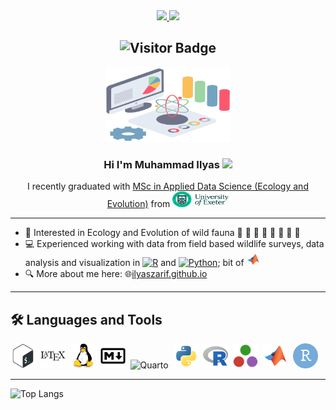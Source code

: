 <div align="center">
<div id="badges">
  <a href="https://twitter.com/himalayan_lynx">
    <img src="https://img.shields.io/badge/Twitter-1da1f2?style=for-the-badge&logo=twitter&logoColor=white"/>
  </a>  
  <a href="https://www.linkedin.com/in/muhammad-ilyas-b0b733251/">
    <img src="https://img.shields.io/badge/LinkedIn-0077B5?style=for-the-badge&logo=linkedin&logoColor=white"/>
  </a>
</div>
  
![Visitor Badge](https://visitor-badge.laobi.icu/badge?page_id=ilyaszarif.ilyaszarif)
--
<a href="https://www.flaticon.com/free-icons/computer" alt="Computer icons created by vectorsmarket15 - Flaticon"><img alt="Data Science" src="https://github.com/ilyaszarif/ilyaszarif/blob/main/data_science.svg" width="200" height="120"></a>
 
### Hi I'm **Muhammad Ilyas** <a href="https://ilyaszarif.github.io/"><img src="https://media.giphy.com/media/hvRJCLFzcasrR4ia7z/giphy.gif" width="5%"></a>

  
I recently graduated with [MSc in Applied Data Science (Ecology and Evolution)](https://www.exeter.ac.uk/study/postgraduate/courses/mathematics/appdataeco/) from  <a href="https://www.exeter.ac.uk/" title="University of Exeter"><img src="https://github.com/ilyaszarif/msc-ads-quarto-dissertation/blob/main/figures/UOE-green.svg" alt="University of Exeter" width="90px" height="25px"></a>
</div>

---
- 🧬 Interested in Ecology and Evolution of wild fauna 🐺 🦊 🦝 🦁 🐅 🐆 🦅 🦩
- 💻 Experienced working with data from field based wildlife surveys, data analysis and visualization in <a href="https://www.r-project.org/" title="R"><img src="https://github.com/get-icon/geticon/raw/master/icons/r-lang.svg" alt="R" width="21px" height="21px"></a> and <a href="https://www.python.org/" title="Python"><img src="https://github.com/get-icon/geticon/raw/master/icons/python.svg" alt="Python" width="21px" height="21px"></a>; bit of <a href="https://www.mathworks.com/products/matlab.html" title="MATLAB"><img src="https://github.com/devicons/devicon/blob/master/icons/matlab/matlab-original.svg" alt="MATLAB" width="21px" height="21px"></a>
- 🔍 More about me here: 🌐[ilyaszarif.github.io](https://ilyaszarif.github.io/)

---
## 🛠️ Languages and Tools 

<div>
<img src="https://github.com/devicons/devicon/blob/master/icons/bash/bash-original.svg" title="Bash" alt="Bash" width="40" height="40"/>&nbsp;
<img src="https://github.com/devicons/devicon/blob/master/icons/latex/latex-original.svg" title="Latex" alt="Latex" width="40" height="40"/>&nbsp;
<img src="https://github.com/devicons/devicon/blob/master/icons/linux/linux-original.svg" title="Linux" alt="Linux" width="40" height="40"/>&nbsp;
<img src="https://github.com/devicons/devicon/blob/master/icons/markdown/markdown-original.svg" title="Markdown" alt="Markdown" width="40" height="40"/>&nbsp;
<img src="https://avatars.githubusercontent.com/u/67437475?s=64&v=4" title="Quarto" alt="Quarto" width="40" height="40"/>&nbsp;
<img src="https://github.com/devicons/devicon/blob/master/icons/python/python-original.svg" title="Python" alt="Python" width="40" height="40"/>&nbsp;
<img src="https://github.com/devicons/devicon/blob/master/icons/r/r-original.svg" title="R" alt="R" width="40" height="40"/>&nbsp;
<img src="https://github.com/devicons/devicon/blob/master/icons/julia/julia-original.svg" title="Julia" alt="Julia" width="40" height="40"/>&nbsp;
<img src="https://github.com/devicons/devicon/blob/master/icons/matlab/matlab-original.svg" title="MATLAB" alt="MATLAB" width="40" height="40" />&nbsp;
<img src="https://github.com/devicons/devicon/blob/master/icons/rstudio/rstudio-original.svg" title="R Studio" alt="R Studio" width="40" height="40"/>&nbsp;
</div>

---

![Top Langs](https://github-readme-stats.vercel.app/api/top-langs/?username=ilyaszarif&hide=TeX&layout=compact)

